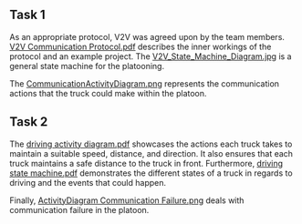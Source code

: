 
## Task 1
As an appropriate protocol, V2V was agreed upon by the team members. [V2V Communication Protocol.pdf](V2V "Communication Protocol.pdf") describes the inner workings of the protocol and an example project. The [V2V_State_Machine_Diagram.jpg](V2V_State_Machine_Diagram.jpg) is a general state machine for the platooning.

The [CommunicationActivityDiagram.png](CommunicationActivityDiagram.png) represents the communication actions that the truck could make within the platoon.

## Task 2

The [driving activity diagram.pdf](driving "activity diagram.pdf") showcases the actions each truck takes to maintain a suitable speed, distance, and direction. It also ensures that each truck maintains a safe distance to the truck in front. Furthermore, [driving state machine.pdf](driving "state machine.pdf") demonstrates the different states of a truck in regards to driving and the events that could happen.

Finally, [ActivityDiagram Communication Failure.png](ActivityDiagram "Communication Failure.png") deals with communication failure in the platoon.
